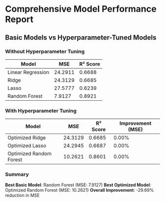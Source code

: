 # Comprehensive Model Performance Report

## Basic Models vs Hyperparameter-Tuned Models

### Without Hyperparameter Tuning

| Model | MSE | R² Score |
|-------|-----|----------|
| Linear Regression | 24.2911 | 0.6688 |
| Ridge | 24.3129 | 0.6685 |
| Lasso | 27.5777 | 0.6239 |
| Random Forest | 7.9127 | 0.8921 |

### With Hyperparameter Tuning

| Model | MSE | R² Score | Improvement (MSE) |
|-------|-----|----------|-------------------|
| Optimized Ridge | 24.3129 | 0.6685 | 0.00% |
| Optimized Lasso | 24.2945 | 0.6687 | 0.00% |
| Optimized Random Forest | 10.2621 | 0.8601 | 0.00% |

### Summary

**Best Basic Model**: Random Forest (MSE: 7.9127)
**Best Optimized Model**: Optimized Random Forest (MSE: 10.2621)
**Overall Improvement**: -29.69% reduction in MSE
